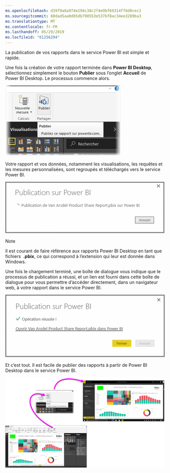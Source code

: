 ```yaml
---
ms.openlocfilehash: d39f9a6a974e194c38c2f4e9bf69314ff6d0cec2
ms.sourcegitcommit: 60dad5aa0d85db790553e537bf8ac34ee3289ba3
ms.translationtype: MT
ms.contentlocale: fr-FR
ms.lasthandoff: 05/29/2019
ms.locfileid: "61256294"
---
```

La publication de vos rapports dans le service Power BI est simple et rapide.

Une fois la création de votre rapport terminée dans **Power BI Desktop**, sélectionnez simplement le bouton **Publier** sous l’onglet **Accueil** de Power BI Desktop. Le processus commence alors.

![](media/4-1-publish-reports/4-1_1.png)

Votre rapport et vos données, notamment les visualisations, les requêtes et les mesures personnalisées, sont regroupés et téléchargés vers le service Power BI.

![](media/4-1-publish-reports/4-1_2.png)

> [!NOTE]
> Il est courant de faire référence aux rapports Power BI Desktop en tant que fichiers  **.pbix**, ce qui correspond à l’extension qui leur est donnée dans Windows.
> 

Une fois le chargement terminé, une boîte de dialogue vous indique que le processus de publication a réussi, et un lien est fourni dans cette boîte de dialogue pour vous permettre d’accéder directement, dans un navigateur web, à votre rapport dans le service Power BI.

![](media/4-1-publish-reports/4-1_3.png)

Et c’est tout. Il est facile de publier des rapports à partir de Power BI Desktop dans le service Power BI.

![](media/4-1-publish-reports/4-1_4.png)

